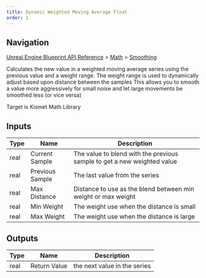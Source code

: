 ```yaml
---
title: Dynamic Weighted Moving Average Float
order: 1
---
```

## Navigation

[Unreal Engine Blueprint API Reference](https://dev.epicgames.com/documentation/en-us/unreal-engine/BlueprintAPI) > [Math](https://dev.epicgames.com/documentation/en-us/unreal-engine/BlueprintAPI/Math) > [Smoothing](https://dev.epicgames.com/documentation/en-us/unreal-engine/BlueprintAPI/Math/Smoothing)

Calculates the new value in a weighted moving average series using the previous value and a weight range.
The weight range is used to dynamically adjust based upon distance between the samples
This allows you to smooth a value more aggressively for small noise and let large movements be smoothed less (or vice versa)

Target is Kismet Math Library

## Inputs

| Type | Name | Description |
| --- | --- | --- |
| real | Current Sample | The value to blend with the previous sample to get a new weighted value |
| real | Previous Sample | The last value from the series |
| real | Max Distance | Distance to use as the blend between min weight or max weight |
| real | Min Weight | The weight use when the distance is small |
| real | Max Weight | The weight use when the distance is large |

## Outputs

| Type | Name | Description |
| --- | --- | --- |
| real | Return Value | the next value in the series |
